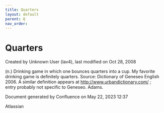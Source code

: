 ```yaml
---
title: Quarters
layout: default
parent: Q
nav_order:
---
```


# Quarters

Created by  Unknown User (lav4), last modified on Oct 28, 2008

(n.) Drinking game in which one bounces quarters into a cup. My favorite drinking game is definitely quarters. Source: Dictionary of Geneseo English 2006. A similar definition appears at http://www.urbandictionary.com/ ; entry probably not specific to Geneseo. Adams.

Document generated by Confluence on May 22, 2023 12:37

Atlassian
